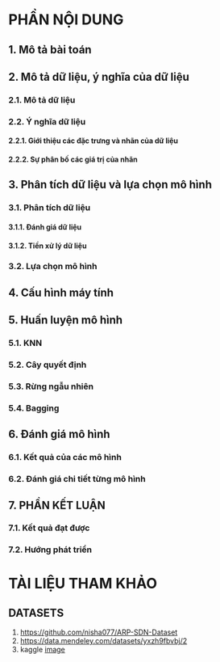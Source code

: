 # PHẦN NỘI DUNG

## 1. Mô tả bài toán

## 2. Mô tả dữ liệu, ý nghĩa của dữ liệu
### 2.1. Mô tả dữ liệu
### 2.2. Ý nghĩa dữ liệu
#### 2.2.1. Giới thiệu các đặc trưng và nhãn của dữ liệu
#### 2.2.2. Sự phân bố các giá trị của nhãn

## 3. Phân tích dữ liệu và lựa chọn mô hình
### 3.1. Phân tích dữ liệu
#### 3.1.1. Đánh giá dữ liệu
#### 3.1.2. Tiền xử lý dữ liệu
### 3.2. Lựa chọn mô hình

## 4. Cấu hình máy tính

## 5. Huấn luyện mô hình
### 5.1. KNN
### 5.2. Cây quyết định
### 5.3. Rừng ngẫu nhiên
### 5.4. Bagging

## 6. Đánh giá mô hình
### 6.1. Kết quả của các mô hình
### 6.2. Đánh giá chi tiết từng mô hình

## 7. PHẦN KẾT LUẬN
### 7.1. Kết quả đạt được
### 7.2. Hướng phát triển
# TÀI LIỆU THAM KHẢO
## DATASETS
1. https://github.com/nisha077/ARP-SDN-Dataset
2. https://data.mendeley.com/datasets/yxzh9fbvbj/2
3. kaggle
   [image](https://github.com/user-attachments/assets/a7fc59a0-1b52-4ff2-91fc-2fb19a9652f8)


